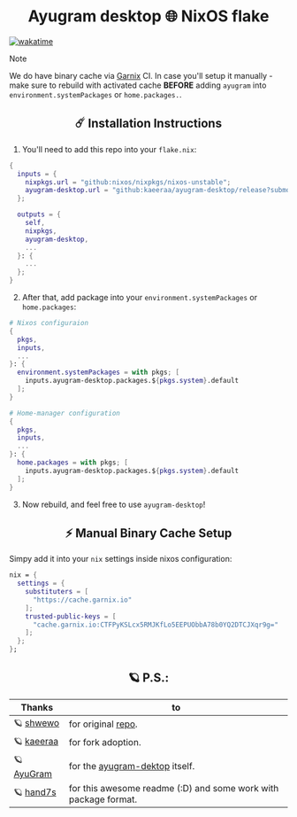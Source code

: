<h1 align=center>Ayugram desktop 🌐 NixOS flake</h1>

[![wakatime](https://wakatime.com/badge/github/kaeeraa/ayugram-desktop.svg)](https://wakatime.com/badge/github/kaeeraa/ayugram-desktop)

> [!NOTE]
> We do have binary cache via [Garnix](https://garnix.io/) CI. In case you'll setup it manually - make sure to rebuild with activated cache **BEFORE** adding `ayugram` into `environment.systemPackages` or `home.packages.`.

<h2 align=center>☄️ Installation Instructions</h2> 

  
  1. You'll need to add this repo into your `flake.nix`:

```Nix
{
  inputs = {
    nixpkgs.url = "github:nixos/nixpkgs/nixos-unstable";
    ayugram-desktop.url = "github:kaeeraa/ayugram-desktop/release?submodules=1";
  };

  outputs = {
    self,
    nixpkgs,
    ayugram-desktop,
    ... 
  }: {
    ...
  };
}
```
  2. After that, add package into your `environment.systemPackages` or `home.packages`:
```Nix
# Nixos configuraion
{
  pkgs,
  inputs,
  ...
}: {
  environment.systemPackages = with pkgs; [
    inputs.ayugram-desktop.packages.${pkgs.system}.default
  ];
}
```

```Nix
# Home-manager configuration
{
  pkgs,
  inputs,
  ...
}: {
  home.packages = with pkgs; [
    inputs.ayugram-desktop.packages.${pkgs.system}.default
  ];
}
```
3. Now rebuild, and feel free to use `ayugram-desktop`!


<h2 align=center>⚡ Manual Binary Cache Setup</h2> 

Simpy add it into your `nix` settings inside nixos configuration:
```Nix
nix = {
  settings = {
    substituters = [
      "https://cache.garnix.io"
    ];
    trusted-public-keys = [
      "cache.garnix.io:CTFPyKSLcx5RMJKfLo5EEPUObbA78b0YQ2DTCJXqr9g="
    ];
  };
};
```


<h2 align=center>🪐 P.S.:</h2> 

| Thanks | to |
| - | - |
| 🪐 [shwewo](https://github.com/shwewo)| for original [repo](https://github.com/shwewo/ayugram-desktop).
| 🪐 [kaeeraa](https://github.com/kaeeraa)| for fork adoption.|
| 🪐 [AyuGram](https://github.com/AyuGram)| for the [ayugram-dektop](https://github.com/AyuGram/AyuGramDesktop) itself.|
| 🪐 [hand7s](https://github.com/s0me1newithhands7)| for this awesome readme (:D) and some work with package format.|
